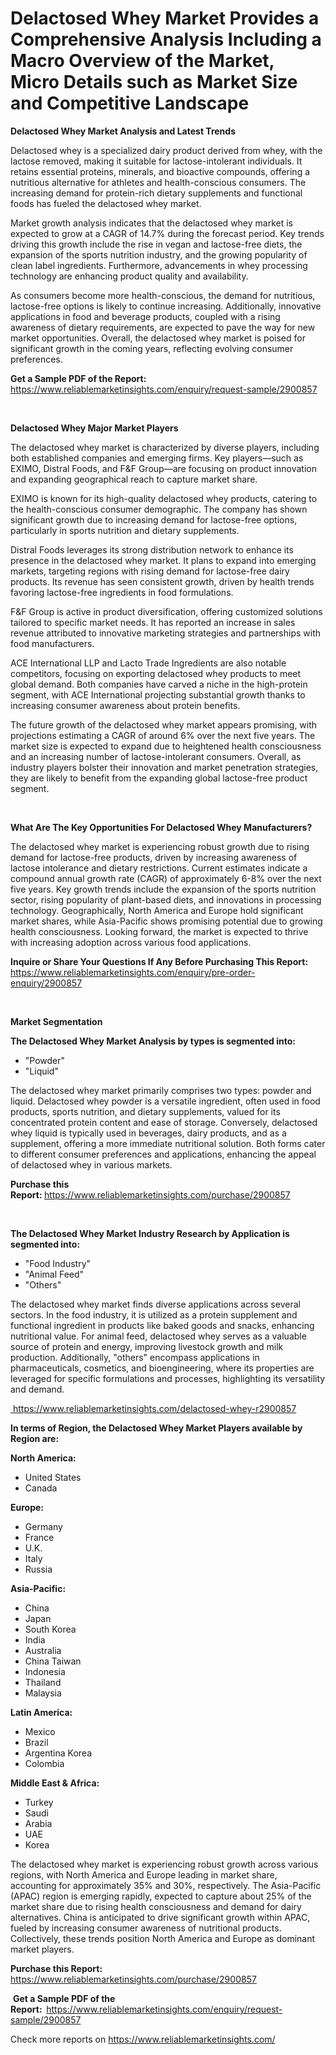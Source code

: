 <p><h1>Delactosed Whey Market Provides a Comprehensive Analysis Including a Macro Overview of the Market, Micro Details such as Market Size and Competitive Landscape</h1></p><p><strong>Delactosed Whey Market Analysis and Latest Trends</strong></p>
<p><p>Delactosed whey is a specialized dairy product derived from whey, with the lactose removed, making it suitable for lactose-intolerant individuals. It retains essential proteins, minerals, and bioactive compounds, offering a nutritious alternative for athletes and health-conscious consumers. The increasing demand for protein-rich dietary supplements and functional foods has fueled the delactosed whey market.</p><p>Market growth analysis indicates that the delactosed whey market is expected to grow at a CAGR of 14.7% during the forecast period. Key trends driving this growth include the rise in vegan and lactose-free diets, the expansion of the sports nutrition industry, and the growing popularity of clean label ingredients. Furthermore, advancements in whey processing technology are enhancing product quality and availability. </p><p>As consumers become more health-conscious, the demand for nutritious, lactose-free options is likely to continue increasing. Additionally, innovative applications in food and beverage products, coupled with a rising awareness of dietary requirements, are expected to pave the way for new market opportunities. Overall, the delactosed whey market is poised for significant growth in the coming years, reflecting evolving consumer preferences.</p></p>
<p><strong>Get a Sample PDF of the Report:&nbsp;</strong> <a href="https://www.reliablemarketinsights.com/enquiry/request-sample/2900857?utm_campaign=2188&utm_medium=2&utm_source=Github&utm_content=ia&utm_term=16032025&utm_id=delactosed-whey">https://www.reliablemarketinsights.com/enquiry/request-sample/2900857</a></p>
<p>&nbsp;</p>
<p><strong>Delactosed Whey Major Market Players</strong></p>
<p><p>The delactosed whey market is characterized by diverse players, including both established companies and emerging firms. Key players—such as EXIMO, Distral Foods, and F&F Group—are focusing on product innovation and expanding geographical reach to capture market share. </p><p>EXIMO is known for its high-quality delactosed whey products, catering to the health-conscious consumer demographic. The company has shown significant growth due to increasing demand for lactose-free options, particularly in sports nutrition and dietary supplements.</p><p>Distral Foods leverages its strong distribution network to enhance its presence in the delactosed whey market. It plans to expand into emerging markets, targeting regions with rising demand for lactose-free dairy products. Its revenue has seen consistent growth, driven by health trends favoring lactose-free ingredients in food formulations.</p><p>F&F Group is active in product diversification, offering customized solutions tailored to specific market needs. It has reported an increase in sales revenue attributed to innovative marketing strategies and partnerships with food manufacturers.</p><p>ACE International LLP and Lacto Trade Ingredients are also notable competitors, focusing on exporting delactosed whey products to meet global demand. Both companies have carved a niche in the high-protein segment, with ACE International projecting substantial growth thanks to increasing consumer awareness about protein benefits.</p><p>The future growth of the delactosed whey market appears promising, with projections estimating a CAGR of around 6% over the next five years. The market size is expected to expand due to heightened health consciousness and an increasing number of lactose-intolerant consumers. Overall, as industry players bolster their innovation and market penetration strategies, they are likely to benefit from the expanding global lactose-free product segment.</p></p>
<p>&nbsp;</p>
<p><strong>What Are The Key Opportunities For Delactosed Whey Manufacturers?</strong></p>
<p><p>The delactosed whey market is experiencing robust growth due to rising demand for lactose-free products, driven by increasing awareness of lactose intolerance and dietary restrictions. Current estimates indicate a compound annual growth rate (CAGR) of approximately 6-8% over the next five years. Key growth trends include the expansion of the sports nutrition sector, rising popularity of plant-based diets, and innovations in processing technology. Geographically, North America and Europe hold significant market shares, while Asia-Pacific shows promising potential due to growing health consciousness. Looking forward, the market is expected to thrive with increasing adoption across various food applications.</p></p>
<p><strong>Inquire or Share Your Questions If Any Before Purchasing This Report:</strong> <a href="https://www.reliablemarketinsights.com/enquiry/pre-order-enquiry/2900857?utm_campaign=2188&utm_medium=2&utm_source=Github&utm_content=ia&utm_term=16032025&utm_id=delactosed-whey">https://www.reliablemarketinsights.com/enquiry/pre-order-enquiry/2900857</a></p>
<p>&nbsp;</p>
<p><strong>Market Segmentation</strong></p>
<p><strong>The Delactosed Whey Market Analysis by types is segmented into:</strong></p>
<p><ul><li>"Powder"</li><li>"Liquid"</li></ul></p>
<p><p>The delactosed whey market primarily comprises two types: powder and liquid. Delactosed whey powder is a versatile ingredient, often used in food products, sports nutrition, and dietary supplements, valued for its concentrated protein content and ease of storage. Conversely, delactosed whey liquid is typically used in beverages, dairy products, and as a supplement, offering a more immediate nutritional solution. Both forms cater to different consumer preferences and applications, enhancing the appeal of delactosed whey in various markets.</p></p>
<p><strong>Purchase this Report:&nbsp;</strong><a href="https://www.reliablemarketinsights.com/purchase/2900857?utm_campaign=2188&utm_medium=2&utm_source=Github&utm_content=ia&utm_term=16032025&utm_id=delactosed-whey">https://www.reliablemarketinsights.com/purchase/2900857</a></p>
<p>&nbsp;</p>
<p><strong>The Delactosed Whey Market Industry Research by Application is segmented into:</strong></p>
<p><ul><li>"Food Industry"</li><li>"Animal Feed"</li><li>"Others"</li></ul></p>
<p><p>The delactosed whey market finds diverse applications across several sectors. In the food industry, it is utilized as a protein supplement and functional ingredient in products like baked goods and snacks, enhancing nutritional value. For animal feed, delactosed whey serves as a valuable source of protein and energy, improving livestock growth and milk production. Additionally, "others" encompass applications in pharmaceuticals, cosmetics, and bioengineering, where its properties are leveraged for specific formulations and processes, highlighting its versatility and demand.</p></p>
<p><a href="https://www.reliablemarketinsights.com/delactosed-whey-r2900857?utm_campaign=2188&utm_medium=2&utm_source=Github&utm_content=ia&utm_term=16032025&utm_id=delactosed-whey">&nbsp;https://www.reliablemarketinsights.com/delactosed-whey-r2900857</a></p>
<p><strong>In terms of Region, the Delactosed Whey Market Players available by Region are:</strong></p>
<p>
    <p> <strong> North America: </strong>
        <ul>
            <li>United States</li>
            <li>Canada</li>
        </ul>
        </p> 
    <p> <strong> Europe: </strong>
        <ul>
            <li>Germany</li>
            <li>France</li>
            <li>U.K.</li>
            <li>Italy</li>
            <li>Russia</li>
        </ul>
        </p> 
    <p> <strong> Asia-Pacific: </strong>
        <ul>
            <li>China</li>
            <li>Japan</li>
            <li>South Korea</li>
            <li>India</li>
            <li>Australia</li>
            <li>China Taiwan</li>
            <li>Indonesia</li>
            <li>Thailand</li>
            <li>Malaysia</li>
        </ul>
        </p> 
    <p> <strong> Latin America: </strong>
        <ul>
            <li>Mexico</li>
            <li>Brazil</li>
            <li>Argentina Korea</li>
            <li>Colombia</li>
        </ul>
        </p> 
    <p> <strong> Middle East & Africa: </strong>
        <ul>
            <li>Turkey</li>
            <li>Saudi</li>
            <li>Arabia</li>
            <li>UAE</li>
            <li>Korea</li>
        </ul>
    </p>
    </p>
<p><p>The delactosed whey market is experiencing robust growth across various regions, with North America and Europe leading in market share, accounting for approximately 35% and 30%, respectively. The Asia-Pacific (APAC) region is emerging rapidly, expected to capture about 25% of the market share due to rising health consciousness and demand for dairy alternatives. China is anticipated to drive significant growth within APAC, fueled by increasing consumer awareness of nutritional products. Collectively, these trends position North America and Europe as dominant market players.</p></p>
<p><strong>Purchase this Report: </strong><a href="https://www.reliablemarketinsights.com/purchase/2900857?utm_campaign=2188&utm_medium=2&utm_source=Github&utm_content=ia&utm_term=16032025&utm_id=delactosed-whey">https://www.reliablemarketinsights.com/purchase/2900857</a></p>
<p>&nbsp;<strong>Get a Sample PDF of the Report:&nbsp;&nbsp;</strong><a href="https://www.reliablemarketinsights.com/enquiry/request-sample/2900857?utm_campaign=2188&utm_medium=2&utm_source=Github&utm_content=ia&utm_term=16032025&utm_id=delactosed-whey">https://www.reliablemarketinsights.com/enquiry/request-sample/2900857</a></p>
<p><strong></strong></p>
<p>Check more reports on <a href="https://www.reliablemarketinsights.com/?utm_campaign=2188&utm_medium=2&utm_source=Github&utm_content=ia&utm_term=16032025&utm_id=delactosed-whey">https://www.reliablemarketinsights.com/</a></p>